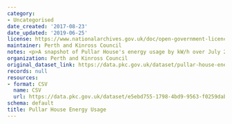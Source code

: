 ```yaml
---
category:
- Uncategorised
date_created: '2017-08-23'
date_updated: '2019-06-25'
license: https://www.nationalarchives.gov.uk/doc/open-government-licence/version/3/
maintainer: Perth and Kinross Council
notes: <p>A snapshot of Pullar House's energy usage by kW/h over July 2017.</p>
organization: Perth and Kinross Council
original_dataset_link: https://data.pkc.gov.uk/dataset/pullar-house-energy-usage
records: null
resources:
- format: CSV
  name: CSV
  url: https://data.pkc.gov.uk/dataset/e5ebd755-1798-4bd9-9563-f0259dab5847/resource/68980ba4-e73c-4cca-a4ab-8c5da469d384/download/599feb3b72990800040000c4.csv
schema: default
title: Pullar House Energy Usage
---
```

